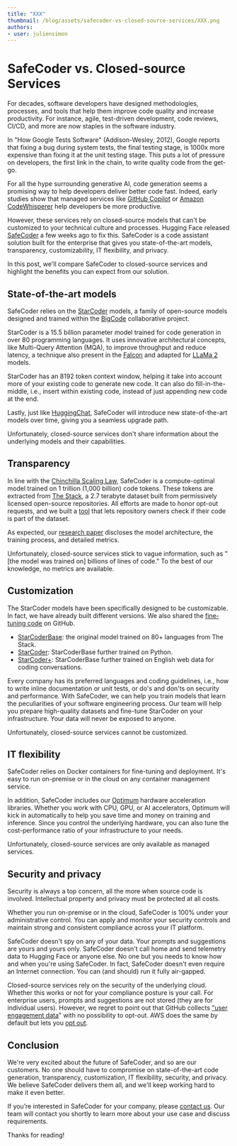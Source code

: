 ```yaml
---
title: "XXX"
thumbnail: /blog/assets/safecoder-vs-closed-source-services/XXX.png
authors:
- user: juliensimon
---
```


# SafeCoder vs. Closed-source Services

<!-- {blog_metadata} -->
<!-- {authors} -->


For decades, software developers have designed methodologies, processes, and tools that help them improve code quality and increase productivity. For instance, agile, test-driven development, code reviews, CI/CD, and more are now staples in the software industry. 

In "How Google Tests Software" (Addison-Wesley, 2012), Google reports that fixing a bug during system tests, the final testing stage, is 1000x more expensive than fixing it at the unit testing stage. This puts a lot of pressure on developers, the first link in the chain, to write quality code from the get-go. 

For all the hype surrounding generative AI, code generation seems a promising way to help developers deliver better code fast. Indeed, early studies show that managed services like [GitHub Copilot](https://github.blog/2023-06-27-the-economic-impact-of-the-ai-powered-developer-lifecycle-and-lessons-from-github-copilot) or [Amazon CodeWhisperer](https://aws.amazon.com/codewhisperer/) help developers be more productive.

However, these services rely on closed-source models that can't be customized to your technical culture and processes. Hugging Face released [SafeCoder](https://huggingface.co/blog/starcoder) a few weeks ago to fix this. SafeCoder is a code assistant solution built for the enterprise that gives you state-of-the-art models, transparency, customizability, IT flexibility, and privacy.

In this post, we'll compare SafeCoder to closed-source services and highlight the benefits you can expect from our solution.


## State-of-the-art models

SafeCoder relies on the [StarCoder](https://huggingface.co/blog/starcoder) models, a family of open-source models designed and trained within the [BigCode](https://huggingface.co/bigcode) collaborative project.

StarCoder is a 15.5 billion parameter model trained for code generation in over 80 programming languages. It uses innovative architectural concepts, like Multi-Query Attention (MQA), to improve throughput and reduce latency, a technique also present in the [Falcon](https://huggingface.co/blog/falcon) and adapted for [LLaMa 2](https://huggingface.co/blog/llama2) models.

StarCoder has an 8192 token context window, helping it take into account more of your existing code to generate new code. It can also do fill-in-the-middle, i.e., insert within existing code, instead of just appending new code at the end.

Lastly, just like [HuggingChat](https://huggingface.co/chat/), SafeCoder will introduce new state-of-the-art models over time, giving you a seamless upgrade path.

Unfortunately, closed-source services don't share information about the underlying models and their capabilities. 

## Transparency

In line with the [Chinchilla Scaling Law](https://arxiv.org/abs/2203.15556v1), SafeCoder is a compute-optimal model trained on 1 trillion (1,000 billion) code tokens. These tokens are extracted from [The Stack](https://huggingface.co/datasets/bigcode/the-stack), a 2.7 terabyte dataset built from permissively licensed open-source repositories. 
All efforts are made to honor opt-out requests, and we built a [tool](https://huggingface.co/spaces/bigcode/in-the-stack) that lets repository owners check if their code is part of the dataset.

As expected, our [research paper](https://arxiv.org/abs/2305.06161) discloses the model architecture, the training process, and detailed metrics.

Unfortunately, closed-source services stick to vague information, such as "[the model was trained on] billions of lines of code." To the best of our knowledge, no metrics are available.

## Customization

The StarCoder models have been specifically designed to be customizable. In fact, we have already built different versions. We also shared the [fine-tuning code](https://github.com/bigcode-project/starcoder/) on GitHub.

* [StarCoderBase](https://huggingface.co/bigcode/starcoderbase): the original model trained on 80+ languages from The Stack.
* [StarCoder](https://huggingface.co/bigcode/starcoder): StarCoderBase further trained on Python.
* [StarCoder+](https://huggingface.co/bigcode/starcoderplus): StarCoderBase further trained on English web data for coding conversations.

Every company has its preferred languages and coding guidelines, i.e., how to write inline documentation or unit tests, or do's and don'ts on security and performance. With SafeCoder, we can help you train models that learn the peculiarities of your software engineering process.  Our team will help you prepare high-quality datasets and fine-tune StarCoder on your infrastructure. Your data will never be exposed to anyone.

Unfortunately, closed-source services cannot be customized.
 
## IT flexibility

SafeCoder relies on Docker containers for fine-tuning and deployment. It's easy to run on-premise or in the cloud on any container management service.

In addition, SafeCoder includes our [Optimum](https://github.com/huggingface/optimum) hardware acceleration libraries. Whether you work with CPU, GPU, or AI accelerators, Optimum will kick in automatically to help you save time and money on training and inference. Since you control the underlying hardware, you can also tune the cost-performance ratio of your infrastructure to your needs.

Unfortunately, closed-source services are only available as managed services.

## Security and privacy

Security is always a top concern, all the more when source code is involved. Intellectual property and privacy must be protected at all costs.

Whether you run on-premise or in the cloud, SafeCoder is 100% under your administrative control. You can apply and monitor your security controls and maintain strong and consistent compliance across your IT platform.

SafeCoder doesn't spy on any of your data. Your prompts and suggestions are yours and yours only. SafeCoder doesn't call home and send telemetry data to Hugging Face or anyone else. No one but you needs to know how and when you're using SafeCoder. In fact, SafeCoder doesn't even require an Internet connection. You can (and should) run it fully air-gapped.

Closed-source services rely on the security of the underlying cloud. Whether this works or not for your compliance posture is your call. For enterprise users, prompts and suggestions are not stored (they are for individual users). However, we regret to point out that GitHub collects  ["user engagement data](https://docs.github.com/en/copilot/overview-of-github-copilot/about-github-copilot-for-business)" with no possibility to opt-out. AWS does the same by default but lets you [opt out](https://docs.aws.amazon.com/codewhisperer/latest/userguide/sharing-data.html).

## Conclusion

We're very excited about the future of SafeCoder, and so are our customers. No one should have to compromise on state-of-the-art code generation, transparency, customization, IT flexibility, security, and privacy. We believe SafeCoder delivers them all, and we'll keep working hard to make it even better.

If you’re interested in SafeCoder for your company, please [contact us](mailto:api-enterprise@huggingface.co). Our team will contact you shortly to learn more about your use case and discuss requirements.

Thanks for reading!



 
 
